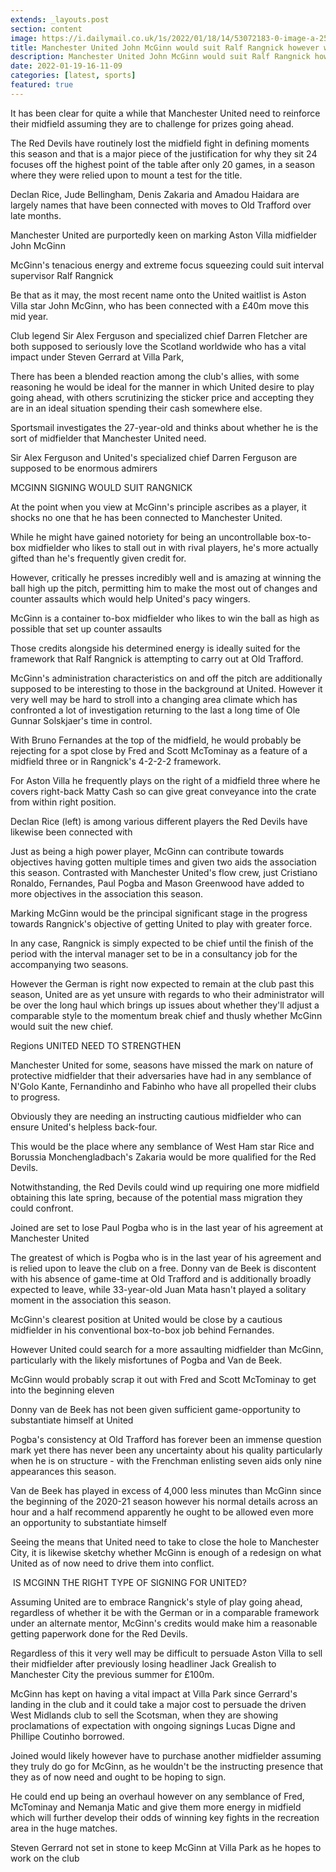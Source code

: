 ```yaml
---
extends: _layouts.post
section: content
image: https://i.dailymail.co.uk/1s/2022/01/18/14/53072183-0-image-a-25_1642516331954.jpg 
title: Manchester United John McGinn would suit Ralf Rangnick however would he say he is the sort of player required? 
description: Manchester United John McGinn would suit Ralf Rangnick however would he say he is the sort of player required? 
date: 2022-01-19-16-11-09 
categories: [latest, sports] 
featured: true 
--- 
```

It has been clear for quite a while that Manchester United need to reinforce their midfield assuming they are to challenge for prizes going ahead.

The Red Devils have routinely lost the midfield fight in defining moments this season and that is a major piece of the justification for why they sit 24 focuses off the highest point of the table after only 20 games, in a season where they were relied upon to mount a test for the title.

Declan Rice, Jude Bellingham, Denis Zakaria and Amadou Haidara are largely names that have been connected with moves to Old Trafford over late months.

Manchester United are purportedly keen on marking Aston Villa midfielder John McGinn

McGinn's tenacious energy and extreme focus squeezing could suit interval supervisor Ralf Rangnick

Be that as it may, the most recent name onto the United waitlist is Aston Villa star John McGinn, who has been connected with a £40m move this mid year.

Club legend Sir Alex Ferguson and specialized chief Darren Fletcher are both supposed to seriously love the Scotland worldwide who has a vital impact under Steven Gerrard at Villa Park,

There has been a blended reaction among the club's allies, with some reasoning he would be ideal for the manner in which United desire to play going ahead, with others scrutinizing the sticker price and accepting they are in an ideal situation spending their cash somewhere else.

Sportsmail investigates the 27-year-old and thinks about whether he is the sort of midfielder that Manchester United need.

Sir Alex Ferguson and United's specialized chief Darren Ferguson are supposed to be enormous admirers

MCGINN SIGNING WOULD SUIT RANGNICK

At the point when you view at McGinn's principle ascribes as a player, it shocks no one that he has been connected to Manchester United.

While he might have gained notoriety for being an uncontrollable box-to-box midfielder who likes to stall out in with rival players, he's more actually gifted than he's frequently given credit for.

However, critically he presses incredibly well and is amazing at winning the ball high up the pitch, permitting him to make the most out of changes and counter assaults which would help United's pacy wingers.

McGinn is a container to-box midfielder who likes to win the ball as high as possible that set up counter assaults

Those credits alongside his determined energy is ideally suited for the framework that Ralf Rangnick is attempting to carry out at Old Trafford.

McGinn's administration characteristics on and off the pitch are additionally supposed to be interesting to those in the background at United. However it very well may be hard to stroll into a changing area climate which has confronted a lot of investigation returning to the last a long time of Ole Gunnar Solskjaer's time in control.

With Bruno Fernandes at the top of the midfield, he would probably be rejecting for a spot close by Fred and Scott McTominay as a feature of a midfield three or in Rangnick's 4-2-2-2 framework.

For Aston Villa he frequently plays on the right of a midfield three where he covers right-back Matty Cash so can give great conveyance into the crate from within right position.

Declan Rice (left) is among various different players the Red Devils have likewise been connected with

Just as being a high power player, McGinn can contribute towards objectives having gotten multiple times and given two aids the association this season. Contrasted with Manchester United's flow crew, just Cristiano Ronaldo, Fernandes, Paul Pogba and Mason Greenwood have added to more objectives in the association this season.

Marking McGinn would be the principal significant stage in the progress towards Rangnick's objective of getting United to play with greater force.

In any case, Rangnick is simply expected to be chief until the finish of the period with the interval manager set to be in a consultancy job for the accompanying two seasons.

However the German is right now expected to remain at the club past this season, United are as yet unsure with regards to who their administrator will be over the long haul which brings up issues about whether they'll adjust a comparable style to the momentum break chief and thusly whether McGinn would suit the new chief.

Regions UNITED NEED TO STRENGTHEN

Manchester United for some, seasons have missed the mark on nature of protective midfielder that their adversaries have had in any semblance of N'Golo Kante, Fernandinho and Fabinho who have all propelled their clubs to progress.

Obviously they are needing an instructing cautious midfielder who can ensure United's helpless back-four.

This would be the place where any semblance of West Ham star Rice and Borussia Monchengladbach's Zakaria would be more qualified for the Red Devils.

Notwithstanding, the Red Devils could wind up requiring one more midfield obtaining this late spring, because of the potential mass migration they could confront.

Joined are set to lose Paul Pogba who is in the last year of his agreement at Manchester United

The greatest of which is Pogba who is in the last year of his agreement and is relied upon to leave the club on a free. Donny van de Beek is discontent with his absence of game-time at Old Trafford and is additionally broadly expected to leave, while 33-year-old Juan Mata hasn't played a solitary moment in the association this season.

McGinn's clearest position at United would be close by a cautious midfielder in his conventional box-to-box job behind Fernandes.

However United could search for a more assaulting midfielder than McGinn, particularly with the likely misfortunes of Pogba and Van de Beek.

McGinn would probably scrap it out with Fred and Scott McTominay to get into the beginning eleven

Donny van de Beek has not been given sufficient game-opportunity to substantiate himself at United

Pogba's consistency at Old Trafford has forever been an immense question mark yet there has never been any uncertainty about his quality particularly when he is on structure - with the Frenchman enlisting seven aids only nine appearances this season.

Van de Beek has played in excess of 4,000 less minutes than McGinn since the beginning of the 2020-21 season however his normal details across an hour and a half recommend apparently he ought to be allowed even more an opportunity to substantiate himself

Seeing the means that United need to take to close the hole to Manchester City, it is likewise sketchy whether McGinn is enough of a redesign on what United as of now need to drive them into conflict.

 IS MCGINN THE RIGHT TYPE OF SIGNING FOR UNITED?

Assuming United are to embrace Rangnick's style of play going ahead, regardless of whether it be with the German or in a comparable framework under an alternate mentor, McGinn's credits would make him a reasonable getting paperwork done for the Red Devils.

Regardless of this it very well may be difficult to persuade Aston Villa to sell their midfielder after previously losing headliner Jack Grealish to Manchester City the previous summer for £100m.

McGinn has kept on having a vital impact at Villa Park since Gerrard's landing in the club and it could take a major cost to persuade the driven West Midlands club to sell the Scotsman, when they are showing proclamations of expectation with ongoing signings Lucas Digne and Phillipe Coutinho borrowed.

Joined would likely however have to purchase another midfielder assuming they truly do go for McGinn, as he wouldn't be the instructing presence that they as of now need and ought to be hoping to sign.

He could end up being an overhaul however on any semblance of Fred, McTominay and Nemanja Matic and give them more energy in midfield which will further develop their odds of winning key fights in the recreation area in the huge matches.

Steven Gerrard not set in stone to keep McGinn at Villa Park as he hopes to work on the club